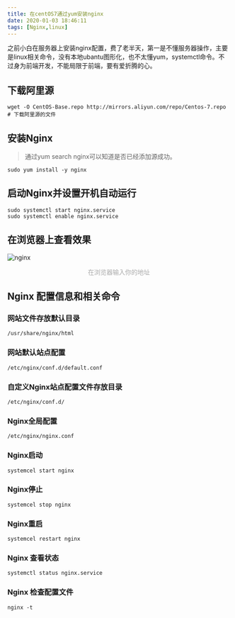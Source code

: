 ```yaml
---
title: 在centOS7通过yum安装nginx
date: 2020-01-03 18:46:11
tags: [Nginx,linux]
---
```

之前小白在服务器上安装nginx配置，费了老半天，第一是不懂服务器操作，主要是linux相关命令，没有本地ubantu图形化，也不太懂yum，systemctl命令。不过身为前端开发，不能局限于前端，要有爱折腾的心。
## 下载阿里源
```
wget -O CentOS-Base.repo http://mirrors.aliyun.com/repo/Centos-7.repo	# 下载阿里源的文件
```

## 安装Nginx
> 通过yum search nginx可以知道是否已经添加源成功。
```
sudo yum install -y nginx
```

## 启动Nginx并设置开机自动运行
```
sudo systemctl start nginx.service
sudo systemctl enable nginx.service
```
## 在浏览器上查看效果

![nginx](http://pic.davontt.com/picGo/website.png)
<center style="color:#AAAAAA">在浏览器输入你的地址</center>

## Nginx 配置信息和相关命令

### 网站文件存放默认目录
```
/usr/share/nginx/html
```

### 网站默认站点配置
```
/etc/nginx/conf.d/default.conf
```

### 自定义Nginx站点配置文件存放目录
```
/etc/nginx/conf.d/
```

### Nginx全局配置
```
/etc/nginx/nginx.conf
```

### Nginx启动
```
systemcel start nginx
```

### Nginx停止
```
systemcel stop nginx
```

### Nginx重启
```
systemcel restart nginx
```

### Nginx 查看状态
```
systemctl status nginx.service
```

### Nginx 检查配置文件
```
nginx -t
```
